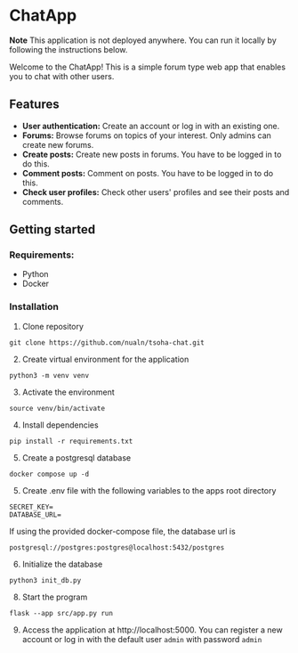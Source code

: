 # ChatApp
**Note** 
This application is not deployed anywhere. You can run it locally by following the instructions below.

Welcome to the ChatApp! This is a simple forum type web app that enables you to chat with other users.

## Features

- **User authentication:** Create an account or log in with an existing one.
- **Forums:** Browse forums on topics of your interest. Only admins can create new forums.
- **Create posts:** Create new posts in forums. You have to be logged in to do this.
- **Comment posts:** Comment on posts. You have to be logged in to do this.
- **Check user profiles:** Check other users' profiles and see their posts and comments.

## Getting started

### Requirements:
- Python
- Docker
 
### Installation

1. Clone repository

```
git clone https://github.com/nualn/tsoha-chat.git
```

2. Create virtual environment for the application

```
python3 -m venv venv 
```

3. Activate the environment

```
source venv/bin/activate
```

4. Install dependencies

```
pip install -r requirements.txt
```

5. Create a postgresql database

```
docker compose up -d
```

5. Create .env file with the following variables to the apps root directory
```
SECRET_KEY=
DATABASE_URL=
``` 
If using the provided docker-compose file, the database url is 
```
postgresql://postgres:postgres@localhost:5432/postgres
```

6. Initialize the database

```
python3 init_db.py
```

8. Start the program

```
flask --app src/app.py run
```

9. Access the application at http://localhost:5000. You can register a new account or log in with the default user `admin` with password `admin`
